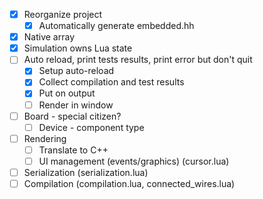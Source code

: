 - [x] Reorganize project
  - [x] Automatically generate embedded.hh
- [x] Native array
- [x] Simulation owns Lua state
- [ ] Auto reload, print tests results, print error but don't quit
  - [x] Setup auto-reload
  - [x] Collect compilation and test results
  - [x] Put on output
  - [ ] Render in window
- [ ] Board - special citizen?
  - [ ] Device - component type
- [ ] Rendering
  - [ ] Translate to C++
  - [ ] UI management (events/graphics) (cursor.lua)
- [ ] Serialization (serialization.lua)
- [ ] Compilation (compilation.lua, connected_wires.lua)
